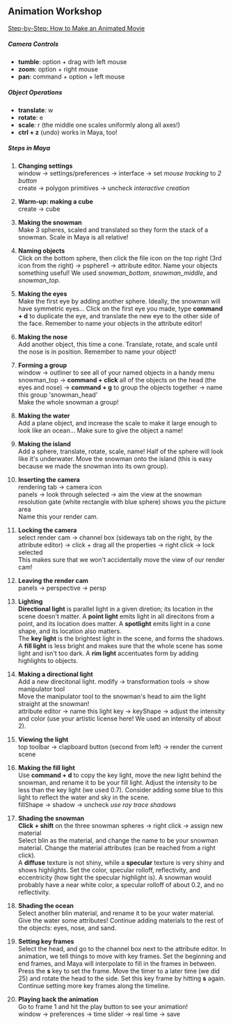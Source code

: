 ## Animation Workshop

[Step-by-Step: How to Make an Animated Movie](http://cgi.tutsplus.com/articles/step-by-step-how-to-make-an-animated-movie--cg-3257)

##### Camera Controls  
* **tumble**: option + drag with left mouse
* **zoom**: option + right mouse
* **pan**: command + option + left mouse

##### Object Operations
* **translate**: w
* **rotate**: e
* **scale**: r (the middle one scales uniformly along all axes!)
* **ctrl + z** (undo) works in Maya, too!

##### Steps in Maya
1. **Changing settings**  
window -> settings/preferences -> interface -> set *mouse tracking* to *2 button*  
create -> polygon primitives -> uncheck *interactive creation* 

2. **Warm-up: making a cube**  
create -> cube

3. **Making the snowman**  
Make 3 spheres, scaled and translated so they form the stack of a snowman. Scale in Maya is all relative!

4. **Naming objects**  
Click on the bottom sphere, then click the file icon on the top right (3rd icon from the right) -> psphere1 -> attribute editor. Name your objects something useful! We used *snowman_bottom*, *snowman_middle*, and *snowman_top*.

5. **Making the eyes**  
Make the first eye by adding another sphere. Ideally, the snowman will have symmetric eyes... Click on the first eye you made, type **command + d** to duplicate the eye, and translate the new eye to the other side of the face. Remember to name your objects in the attribute editor!

6. **Making the nose**  
Add another object, this time a cone. Translate, rotate, and scale until the nose is in position. Remember to name your object!

7. **Forming a group**  
window -> outliner to see all of your named objects in a handy menu   
snowman_top -> **command + click** all of the objects on the head (the eyes and nose) -> **command + g** to group the objects together -> name this group 'snowman_head'  
Make the whole snowman a group!

8. **Making the water**  
Add a plane object, and increase the scale to make it large enough to look like an ocean... Make sure to give the object a name!

9. **Making the island**  
Add a sphere, translate, rotate, scale, name! Half of the sphere will look like it's underwater. Move the snowman onto the island (this is easy because we made the snowman into its own group).

10. **Inserting the camera**  
rendering tab -> camera icon  
panels -> look through selected -> aim the view at the snowman  
resolution gate (white rectangle with blue sphere) shows you the picture area  
Name this your render cam.

11. **Locking the camera**  
select render cam -> channel box (sideways tab on the right, by the attribute editor) -> click + drag all the properties -> right click -> lock selected  
This makes sure that we won't accidentally move the view of our render cam!

12. **Leaving the render cam**  
panels -> perspective -> persp

13. **Lighting**  
**Directional light** is parallel light in a given diretion; its location in the scene doesn't matter. A **point light** emits light in all direcitons from a point, and its location does matter. A **spotlight** emits light in a cone shape, and its location also matters.  
The **key light** is the brightest light in the scene, and forms the shadows. A **fill light** is less bright and makes sure that the whole scene has some light and isn't too dark. A **rim light** accentuates form by adding highlights to objects.

14. **Making a directional light**  
Add a new direcitonal light.
modify -> transformation tools -> show manipulator tool  
Move the manipulator tool to the snowman's head to aim the light straight at the snowman!  
attribute editor -> name this light key -> keyShape -> adjust the intensity and color (use your artistic license here! We used an intensity of about 2).

15. **Viewing the light**  
top toolbar  -> clapboard button (second from left) -> render the current scene

16. **Making the fill light**  
Use **command + d** to copy the key light, move the new light behind the snowman, and rename it to be your fill light. Adjust the intensity to be less than the key light (we used 0.7). Consider adding some blue to this light to reflect the water and sky in the scene.  
fillShape -> shadow -> uncheck *use ray trace shadows*

17. **Shading the snowman**  
**Click + shift** on the three snowman spheres -> right click -> assign new material  
Select blin as the material, and change the name to be your snowman material. Change the material attributes (can be reached from a right click).   
A **diffuse** texture is not shiny, while a **specular** texture is very shiny and shows highlights. Set the color, specular rolloff, reflectivity, and eccentricity (how tight the specular highlight is). A snowman would probably have a near white color, a specular rolloff of about 0.2, and no reflectivity.

18. **Shading the ocean**  
Select another blin material, and rename it to be your water material. Give the water some attributes! Continue adding materials to the rest of the objects: eyes, nose, and sand.

19. **Setting key frames**  
Select the head, and go to the channel box next to the attribute editor. In animation, we tell things to move with key frames. Set the beginning and end frames, and Maya will interpolate to fill in the frames in between.
Press the **s** key to set the frame. Move the timer to a later time (we did 25) and rotate the head to the side. Set this key frame by hitting **s** again. Continue setting more key frames along the timeline.

20. **Playing back the animation**  
Go to frame 1 and hit the play button to see your animation!  
window -> preferences -> time slider -> real time -> save
